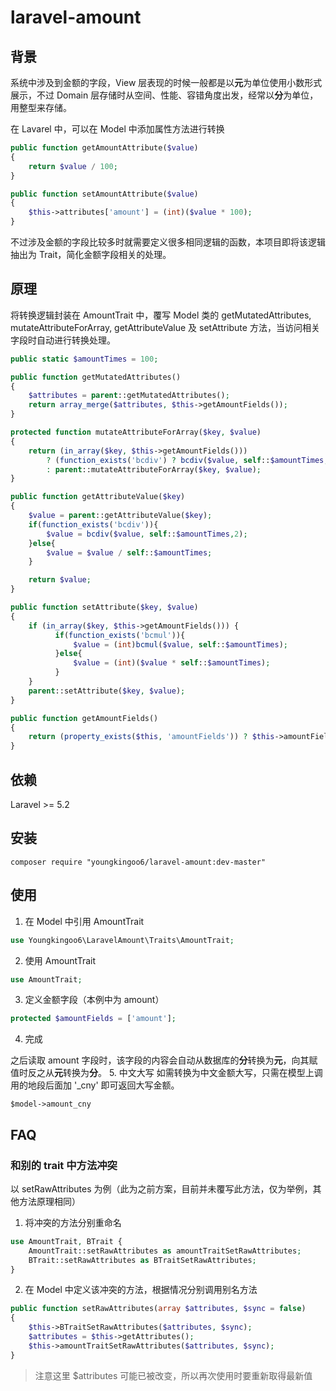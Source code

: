 # laravel-amount

## 背景
系统中涉及到金额的字段，View 层表现的时候一般都是以**元**为单位使用小数形式展示，不过 Domain 层存储时从空间、性能、容错角度出发，经常以**分**为单位，用整型来存储。

在 Lavarel 中，可以在 Model 中添加属性方法进行转换

```php
public function getAmountAttribute($value)
{
    return $value / 100;
}

public function setAmountAttribute($value)
{
    $this->attributes['amount'] = (int)($value * 100);
}
```

不过涉及金额的字段比较多时就需要定义很多相同逻辑的函数，本项目即将该逻辑抽出为 Trait，简化金额字段相关的处理。

## 原理

将转换逻辑封装在 AmountTrait 中，覆写 Model 类的 getMutatedAttributes, mutateAttributeForArray, getAttributeValue 及 setAttribute 方法，当访问相关字段时自动进行转换处理。

```php
public static $amountTimes = 100;

public function getMutatedAttributes()
{
    $attributes = parent::getMutatedAttributes();
    return array_merge($attributes, $this->getAmountFields());
}

protected function mutateAttributeForArray($key, $value)
{
    return (in_array($key, $this->getAmountFields()))
        ? (function_exists('bcdiv') ? bcdiv($value, self::$amountTimes, 2) : $value / self::$amountTimes)
        : parent::mutateAttributeForArray($key, $value);
}

public function getAttributeValue($key)
{
    $value = parent::getAttributeValue($key);
    if(function_exists('bcdiv')){
        $value = bcdiv($value, self::$amountTimes,2);
    }else{
        $value = $value / self::$amountTimes;
    }

    return $value;
}

public function setAttribute($key, $value)
{
    if (in_array($key, $this->getAmountFields())) {
          if(function_exists('bcmul')){
              $value = (int)bcmul($value, self::$amountTimes);
          }else{
              $value = (int)($value * self::$amountTimes);
          }
    }
    parent::setAttribute($key, $value);
}

public function getAmountFields()
{
    return (property_exists($this, 'amountFields')) ? $this->amountFields : [];
}
```

## 依赖
Laravel >= 5.2

## 安装
```
composer require "youngkingoo6/laravel-amount:dev-master"
```

## 使用

1. 在 Model 中引用 AmountTrait

  ```php
  use Youngkingoo6\LaravelAmount\Traits\AmountTrait;
  ```

2. 使用 AmountTrait

  ```php
  use AmountTrait;
  ```

3. 定义金额字段（本例中为 amount）

  ```php
  protected $amountFields = ['amount'];
  ```

4. 完成

  之后读取 amount 字段时，该字段的内容会自动从数据库的**分**转换为**元**，向其赋值时反之从**元**转换为**分**。
5. 中文大写
如需转换为中文金额大写，只需在模型上调用的地段后面加 '_cny' 即可返回大写金额。
```
$model->amount_cny
```
## FAQ

### 和别的 trait 中方法冲突

以 setRawAttributes 为例（此为之前方案，目前并未覆写此方法，仅为举例，其他方法原理相同）

1. 将冲突的方法分别重命名
  ```php
  use AmountTrait, BTrait {
      AmountTrait::setRawAttributes as amountTraitSetRawAttributes;
      BTrait::setRawAttributes as BTraitSetRawAttributes;
  }
  ```

2. 在 Model 中定义该冲突的方法，根据情况分别调用别名方法
  ```php
  public function setRawAttributes(array $attributes, $sync = false)
  {
      $this->BTraitSetRawAttributes($attributes, $sync);
      $attributes = $this->getAttributes();
      $this->amountTraitSetRawAttributes($attributes, $sync);
  }
  ```
  > 注意这里 $attributes 可能已被改变，所以再次使用时要重新取得最新值
